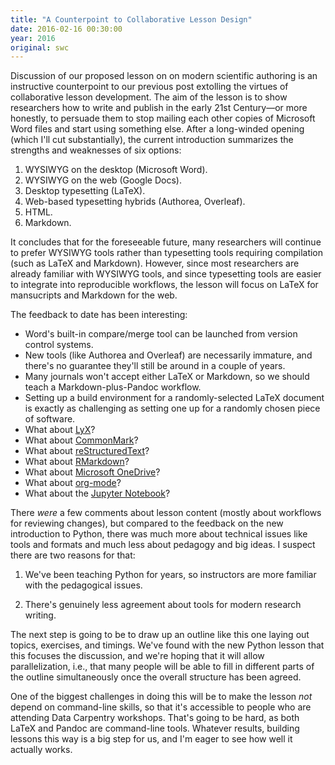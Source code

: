 ```yaml
---
title: "A Counterpoint to Collaborative Lesson Design"
date: 2016-02-16 00:30:00
year: 2016
original: swc
---
```

Discussion of our proposed lesson on
on modern scientific authoring
is an instructive counterpoint to our previous post
extolling the virtues of collaborative lesson development.
The aim of the lesson is to show researchers how to write and publish in the early 21st Century—or more honestly,
to persuade them to stop mailing each other copies of Microsoft Word files
and start using something else.
After a long-winded opening (which I'll cut substantially),
the current introduction summarizes the strengths and weaknesses of six options:

1.  WYSIWYG on the desktop (Microsoft Word).
2.  WYSIWYG on the web (Google Docs).
3.  Desktop typesetting (LaTeX).
4.  Web-based typesetting hybrids (Authorea, Overleaf).
5.  HTML.
6.  Markdown.

It concludes that for the foreseeable future,
many researchers will continue to prefer WYSIWYG tools
rather than typesetting tools requiring compilation
(such as LaTeX and Markdown).
However,
since most researchers are already familiar with WYSIWYG tools,
and since typesetting tools are easier to integrate into reproducible workflows,
the lesson will focus on LaTeX for mansucripts
and Markdown for the web.

The feedback to date has been interesting:

*   Word's built-in compare/merge tool can be launched from version control systems.
*   New tools (like Authorea and Overleaf) are necessarily immature,
    and there's no guarantee they'll still be around in a couple of years.
*   Many journals won't accept either LaTeX or Markdown,
    so we should teach a Markdown-plus-Pandoc workflow.
*   Setting up a build environment for a randomly-selected LaTeX document
    is exactly as challenging as setting one up for a randomly chosen piece of software.
*   What about [LyX](http://lyx.org)?
*   What about [CommonMark](http://commonmark.org)?
*   What about [reStructuredText](http://docutils.sourceforge.net/rst.html)?
*   What about [RMarkdown](http://rmarkdown.rstudio.com/)?
*   What about [Microsoft OneDrive](https://onedrive.live.com/)?
*   What about [org-mode](http://orgmode.org/)?
*   What about the [Jupyter Notebook](http://jupyter.org/)?

There *were* a few comments about lesson content
(mostly about workflows for reviewing changes),
but compared to the feedback on the new introduction to Python,
there was much more about technical issues like tools and formats
and much less about pedagogy and big ideas.
I suspect there are two reasons for that:

1.  We've been teaching Python for years,
    so instructors are more familiar with the pedagogical issues.

2.  There's genuinely less agreement about tools for modern research writing.

The next step is going to be to draw up an outline
like this one
laying out topics, exercises, and timings.
We've found with the new Python lesson that this focuses the discussion,
and we're hoping that it will allow parallelization,
i.e.,
that many people will be able to fill in different parts of the outline simultaneously
once the overall structure has been agreed.

One of the biggest challenges in doing this will be
to make the lesson *not* depend on command-line skills,
so that it's accessible to people who are attending Data Carpentry workshops.
That's going to be hard,
as both LaTeX and Pandoc are command-line tools.
Whatever results,
building lessons this way is a big step for us,
and I'm eager to see how well it actually works.
